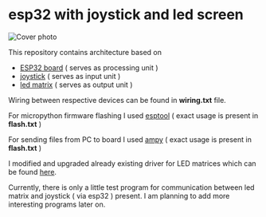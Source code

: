 # esp32 with joystick and led screen

![Cover photo](https://github.com/ejdam87/esp32led/blob/master/canvas.jpg)

This repository contains architecture based on
- [ESP32 board](https://www.ebay.com/itm/174113523987?norover=1&mkevt=1&mkrid=711-167022-139639-2&mkcid=2&itemid=174113523987&targetid=1890534104577&device=c&mktype=pla&googleloc=9062583&poi=&campaignid=19170533672&mkgroupid=142899455734&rlsatarget=pla-1890534104577&abcId=9303996&merchantid=119648210&gclid=Cj0KCQiA54KfBhCKARIsAJzSrdoumUhoh9Bns0EqzDmkRxOYK0tZFFLQVGbdyU24g9pdGa_9BsLqWscaAlu3EALw_wcB) ( serves as processing unit )
- [joystick](https://www.banggood.com/JoyStick-Module-Shield-2_54mm-5-pin-Biaxial-Buttons-Rocker-for-PS2-Joystick-Game-Controller-Sensor-p-1566502.html?utm_source=googleshopping&utm_medium=cpc_organic&gmcCountry=SK&utm_content=minha&utm_campaign=aceng-pmax-sk-en-pc&currency=EUR&cur_warehouse=CN&createTmp=1&utm_source=googleshopping&utm_medium=cpc_eu&utm_content=dcr&utm_campaign=aceng-pmax-de-all-feed-test-220906&ad_id=&gclid=Cj0KCQiA54KfBhCKARIsAJzSrdqxJcrmT4jsG1kZSKjEyvS4Y7jUnto58v3P1GdZELFyhkm_j92MQVAaAnW3EALw_wcB) ( serves as input unit )
- [led matrix](https://www.ebay.com/itm/373724468139?norover=1&mkevt=1&mkrid=711-167022-139639-2&mkcid=2&itemid=373724468139&targetid=1890534104577&device=c&mktype=pla&googleloc=9062583&poi=&campaignid=19170533672&mkgroupid=142899455734&rlsatarget=pla-1890534104577&abcId=9303996&merchantid=661137743&gclid=Cj0KCQiA54KfBhCKARIsAJzSrdqzI9Daxg9E03-KLKGt4284z5_G1Jiki16qya1kzVBxo9JEEz7seX4aAnSeEALw_wcB) ( serves as output unit )

Wiring between respective devices can be found in **wiring.txt** file.

For micropython firmware flashing I used [esptool](https://github.com/espressif/esptool) ( exact usage is present in **flash.txt** )

For sending files from PC to board I used [ampy](https://github.com/scientifichackers/ampy) ( exact usage is present in **flash.txt** )

I modified and upgraded already existing driver for LED matrices which can be found [here](https://github.com/mcauser/micropython-max7219).

Currently, there is only a little test program for communication between led matrix and joystick ( via esp32 ) present. I am planning to add more interesting programs later on.